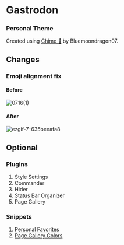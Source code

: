 # Gastrodon
### Personal Theme
Created using [Chime 🔔](https://github.com/Bluemoondragon07/chime-theme) by Bluemoondragon07.
## Changes
### Emoji alignment fix
#### Before
![0716(1)](https://github.com/user-attachments/assets/1ee8c751-10bc-4d30-a3a6-59a8644d7138)
#### After
![ezgif-7-635beeafa8](https://github.com/user-attachments/assets/cb584156-15da-4b00-8305-59ce6b03f4f9)
## Optional
### Plugins
1. Style Settings
2. Commander
3. Hider
4. Status Bar Organizer
5. Page Gallery
### Snippets
1. [Personal Favorites](https://github.com/t-if/gastrodon/tree/main/Snippets/Favorites)
2. [Page Gallery Colors](https://github.com/t-if/gastrodon/blob/main/Page%20Gallery%20Colors.md)
